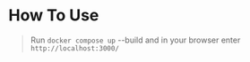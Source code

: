 # How To Use
  > Run `docker compose up` --build
  > and in your browser enter `http://localhost:3000/` 
